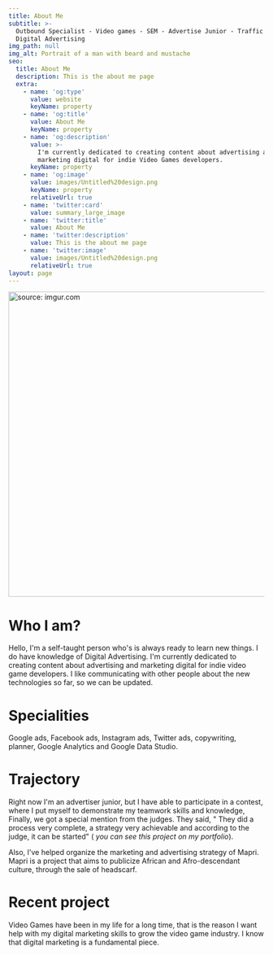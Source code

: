 ```yaml
---
title: About Me
subtitle: >-
  Outbound Specialist - Video games - SEM - Advertise Junior - Traffic Manager -
  Digital Advertising
img_path: null
img_alt: Portrait of a man with beard and mustache
seo:
  title: About Me
  description: This is the about me page
  extra:
    - name: 'og:type'
      value: website
      keyName: property
    - name: 'og:title'
      value: About Me
      keyName: property
    - name: 'og:description'
      value: >-
        I'm currently dedicated to creating content about advertising and
        marketing digital for indie Video Games developers.
      keyName: property
    - name: 'og:image'
      value: images/Untitled%20design.png
      keyName: property
      relativeUrl: true
    - name: 'twitter:card'
      value: summary_large_image
    - name: 'twitter:title'
      value: About Me
    - name: 'twitter:description'
      value: This is the about me page
    - name: 'twitter:image'
      value: images/Untitled%20design.png
      relativeUrl: true
layout: page
---
```

<a href="https://imgur.com/z1NBO4j"><img src="https://i.imgur.com/z1NBO4j.png" title="source: imgur.com" width="600" height="600"/></a>

# Who I am?

Hello, I'm a self-taught person who's is always ready to learn new things. I do have knowledge of Digital Advertising. I'm currently dedicated to creating content about advertising and marketing digital for indie video game developers. I like communicating with other people about the new technologies so far, so we can be updated.

# Specialities

Google ads, Facebook ads, Instagram ads, Twitter ads, copywriting, planner, Google Analytics and Google Data Studio.

# Trajectory

Right now I'm an advertiser junior, but I have able to participate in a contest, where I put myself to demonstrate my teamwork skills and knowledge, Finally, we got a special mention from the judges. They said, " They did a process very complete, a strategy very achievable and
according to the judge, it can be started" ( *you can see this project on my portfolio*).

Also, I've helped organize the marketing and advertising strategy of Mapri. Mapri is a project that aims to publicize African and Afro-descendant culture, through the sale of headscarf.

# Recent project

Video Games have been in my life for a long time, that is the reason I want help with my digital marketing skills to grow the video game industry. I know that digital marketing is a fundamental piece.
